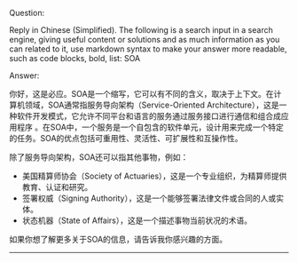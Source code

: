 Question:

Reply in Chinese (Simplified).
The following is a search input in a search engine, giving useful content or solutions and as much information as you can related to it, use markdown syntax to make your answer more readable, such as code blocks, bold, list:
SOA

Answer:

你好，这是必应。SOA是一个缩写，它可以有不同的含义，取决于上下文。在计算机领域，SOA通常指服务导向架构（Service-Oriented Architecture），这是一种软件开发模式，它允许不同平台和语言的服务通过服务接口进行通信和组合成应用程序 。在SOA中，一个服务是一个自包含的软件单元，设计用来完成一个特定的任务。SOA的优点包括可重用性、灵活性、可扩展性和互操作性。

除了服务导向架构，SOA还可以指其他事物，例如：

- 美国精算师协会（Society of Actuaries），这是一个专业组织，为精算师提供教育、认证和研究。
- 签署权威（Signing Authority），这是一个能够签署法律文件或合同的人或实体。
- 状态机器（State of Affairs），这是一个描述事物当前状况的术语。

如果你想了解更多关于SOA的信息，请告诉我你感兴趣的方面。


<hr/>

